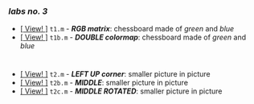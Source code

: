 ### _labs no. 3_

- [\[ View! \]](t1.m) `t1.m` - _**RGB matrix**_: chessboard made of _green_ and _blue_
- [\[ View! \]](t1b.m) `t1b.m` - _**DOUBLE colormap**_: chessboard made of _green_ and _blue_

#

- [\[ View! \]](t2.m) `t2.m` - _**LEFT UP corner**_: smaller picture in picture
- [\[ View! \]](t2b.m) `t2b.m` - _**MIDDLE**_: smaller picture in picture
- [\[ View! \]](t2c.m) `t2c.m` - _**MIDDLE ROTATED**_: smaller picture in picture